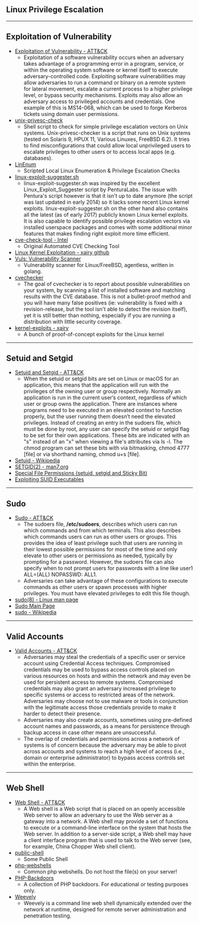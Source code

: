 ## Linux Privilege Escalation

------------------------------- 
## Exploitation of Vulnerability
* [Exploitation of Vulnerability - ATT&CK](https://attack.mitre.org/wiki/Technique/T1068)
	* Exploitation of a software vulnerability occurs when an adversary takes advantage of a programming error in a program, service, or within the operating system software or kernel itself to execute adversary-controlled code. Exploiting software vulnerabilities may allow adversaries to run a command or binary on a remote system for lateral movement, escalate a current process to a higher privilege level, or bypass security mechanisms. Exploits may also allow an adversary access to privileged accounts and credentials. One example of this is MS14-068, which can be used to forge Kerberos tickets using domain user permissions.
* [unix-privesc-check](https://github.com/pentestmonkey/unix-privesc-check)
	* Shell script to check for simple privilege escalation vectors on Unix systems. Unix-privesc-checker is a script that runs on Unix systems (tested on Solaris 9, HPUX 11, Various Linuxes, FreeBSD 6.2). It tries to find misconfigurations that could allow local unprivileged users to escalate privileges to other users or to access local apps (e.g. databases).
* [LinEnum](https://github.com/rebootuser/LinEnum)
	* Scripted Local Linux Enumeration & Privilege Escalation Checks
* [linux-exploit-suggester.sh](https://github.com/mzet-/linux-exploit-suggester)
	* linux-exploit-suggester.sh was inspired by the excellent Linux_Exploit_Suggester script by PenturaLabs. The issue with Pentura's script however is that it isn't up to date anymore (the script was last updated in early 2014) so it lacks some recent Linux kernel exploits. linux-exploit-suggester.sh on the other hand also contains all the latest (as of early 2017) publicly known Linux kernel exploits. It is also capable to identify possible privilege escalation vectors via installed userspace packages and comes with some additional minor features that makes finding right exploit more time efficient.
* [cve-check-tool - Intel](https://github.com/clearlinux/cve-check-tool)
	* Original Automated CVE Checking Tool
* [Linux Kernel Exploitation - xairy github](https://github.com/xairy/linux-kernel-exploitation)
* [Vuls: Vulnerability Scanner](https://github.com/future-architect/vuls)
	* Vulnerability scanner for Linux/FreeBSD, agentless, written in golang.
* [cvechecker](https://github.com/sjvermeu/cvechecker)
	* The goal of cvechecker is to report about possible vulnerabilities on your system, by scanning a list of installed software and matching results with the CVE database. This is not a bullet-proof method and you will have many false positives (ie: vulnerability is fixed with a revision-release, but the tool isn't able to detect the revision itself), yet it is still better than nothing, especially if you are running a distribution with little security coverage.
* [kernel-exploits - xairy](https://github.com/xairy/kernel-exploits)
	* A bunch of proof-of-concept exploits for the Linux kernel







------------------------------- 
## Setuid and Setgid
* [Setuid and Setgid - ATT&CK](https://attack.mitre.org/wiki/Technique/T1166)
	* When the setuid or setgid bits are set on Linux or macOS for an application, this means that the application will run with the privileges of the owning user or group respectively. Normally an application is run in the current user’s context, regardless of which user or group owns the application. There are instances where programs need to be executed in an elevated context to function properly, but the user running them doesn’t need the elevated privileges. Instead of creating an entry in the sudoers file, which must be done by root, any user can specify the setuid or setgid flag to be set for their own applications. These bits are indicated with an "s" instead of an "x" when viewing a file's attributes via ls -l. The chmod program can set these bits with via bitmasking, chmod 4777 [file] or via shorthand naming, chmod u+s [file]. 
* [Setuid - Wikipedia](https://en.wikipedia.org/wiki/Setuid)
* [SETGID(2) - man7.org](http://man7.org/linux/man-pages/man2/setgid.2.html)
* [Special File Permissions (setuid, setgid and Sticky Bit)](https://docs.oracle.com/cd/E19683-01/806-4078/secfiles-69/index.html)
* [Exploiting SUID Executables](https://www.pentestpartners.com/security-blog/exploiting-suid-executables/)












------------------------------- 
## Sudo
* [Sudo - ATT&CK](https://attack.mitre.org/wiki/Technique/T1169)
	* The sudoers file, ****/etc/sudoers****, describes which users can run which commands and from which terminals. This also describes which commands users can run as other users or groups. This provides the idea of least privilege such that users are running in their lowest possible permissions for most of the time and only elevate to other users or permissions as needed, typically by prompting for a password. However, the sudoers file can also specify when to not prompt users for passwords with a line like user1 ALL=(ALL) NOPASSWD: ALL1.
	* Adversaries can take advantage of these configurations to execute commands as other users or spawn processes with higher privileges. You must have elevated privileges to edit this file though. 
* [sudo(8) - Linux man page](https://linux.die.net/man/8/sudo)
* [Sudo Main Page](https://www.sudo.ws/)
* [sudo - Wikipedia](https://en.wikipedia.org/wiki/Sudo)


------------------------------- 
## Valid Accounts
* [Valid Accounts	 - ATT&CK](https://attack.mitre.org/wiki/Technique/T1078)
	* Adversaries may steal the credentials of a specific user or service account using Credential Access techniques. Compromised credentials may be used to bypass access controls placed on various resources on hosts and within the network and may even be used for persistent access to remote systems. Compromised credentials may also grant an adversary increased privilege to specific systems or access to restricted areas of the network. Adversaries may choose not to use malware or tools in conjunction with the legitimate access those credentials provide to make it harder to detect their presence.
	* Adversaries may also create accounts, sometimes using pre-defined account names and passwords, as a means for persistence through backup access in case other means are unsuccessful.
	* The overlap of credentials and permissions across a network of systems is of concern because the adversary may be able to pivot across accounts and systems to reach a high level of access (i.e., domain or enterprise administrator) to bypass access controls set within the enterprise.










------------------------------- 
## Web Shell
* [Web Shell - ATT&CK](https://attack.mitre.org/wiki/Technique/T1100)
	* A Web shell is a Web script that is placed on an openly accessible Web server to allow an adversary to use the Web server as a gateway into a network. A Web shell may provide a set of functions to execute or a command-line interface on the system that hosts the Web server. In addition to a server-side script, a Web shell may have a client interface program that is used to talk to the Web server (see, for example, China Chopper Web shell client).
* [public-shell](https://github.com/BDLeet/public-shell)
	* Some Public Shell
* [php-webshells](https://github.com/JohnTroony/php-webshells)
	* Common php webshells. Do not host the file(s) on your server!
* [PHP-Backdoors](https://github.com/bartblaze/PHP-backdoors)
	* A collection of PHP backdoors. For educational or testing purposes only.
* [Weevely](https://github.com/epinna/weevely3)
	* Weevely is a command line web shell dynamically extended over the network at runtime, designed for remote server administration and penetration testing.




